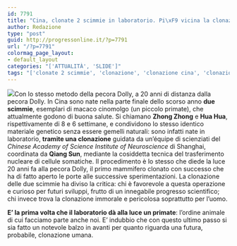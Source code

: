 ```yaml
---
id: 7791
title: "Cina, clonate 2 scimmie in laboratorio. Pi\xF9 vicina la clonazione umana?"
author: Redazione
type: "post"
guid: http://progressonline.it/?p=7791
url: "/?p=7791"
colormag_page_layout:
- default_layout
categories: "['ATTUALITÀ', 'SLIDE']"
tags: "['clonate 2 scimmie', 'clonazione', 'clonazione cina', 'clonazione scimmie', 'clonazione scimmie cina', 'scimmie clonate']"
---
```


![](https://progressonline.it/wp-content/uploads/2018/01/scimmie_clonate_cina_macachi_twitter_2018_thumb660x453-300x206.jpg)Con lo stesso metodo della pecora Dolly, a 20 anni di distanza dalla pecora Dolly. In Cina sono nate nella parte finale dello scorso anno **due scimmie**, esemplari di macaco cinomolgo (un piccolo primate), che attualmente godono di buona salute. Si chiamano **Zhong Zhong** e **Hua Hua**, rispettivamente di 8 e 6 settimane, e condividono lo stesso identico materiale genetico senza essere gemelli naturali: sono infatti nate in laboratorio, **tramite una clonazione** guidata da un’équipe di scienziati del *Chinese Academy of Science Institute of Neuroscience* di Shanghai, coordinata da **Qiang Sun**, mediante la cosiddetta tecnica del trasferimento nucleare di cellule somatiche. Il procedimento è lo stesso che diede la luce 20 anni fa alla pecora Dolly, il primo mammifero clonato con successo che ha di fatto aperto le porte alle successive sperimentazioni. La clonazione delle due scimmie ha diviso la critica: chi è favorevole a questa operazione e curioso per futuri sviluppi, frutto di un innegabile progresso scientifico; chi invece trova la clonazione immorale e pericolosa soprattutto per l’uomo.

**E’ la prima volta che il laboratorio dà alla luce un primate**: l’ordine animale di cui facciamo parte anche noi. E’ indubbio che con questo ultimo passo si sia fatto un notevole balzo in avanti per quanto riguarda una futura, probabile, clonazione umana.